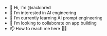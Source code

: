- 👋 Hi, I’m @rackinred
- 👀 I’m interested in AI engineering
- 🌱 I’m currently learning AI prompt engineering
- 💞️ I’m looking to collaborate on app building
- 📫 How to reach me here 👍🏾 

<!---
rackinred/rackinred is a ✨ special ✨ repository because its `README.md` (this file) appears on your GitHub profile.
You can click the Preview link to take a look at your changes.
--->
